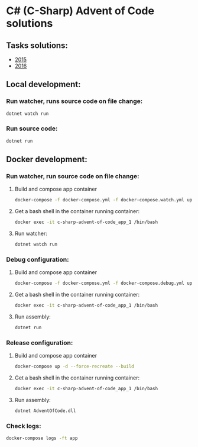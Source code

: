 # C# (C-Sharp) Advent of Code solutions

## Tasks solutions:
* [2015](./src/Tasks/2015)
* [2016](./src/Tasks/2016)

## Local development:

### Run watcher, runs source code on file change:
```sh
dotnet watch run
```

### Run source code:
```sh
dotnet run
```

## Docker development:

### Run watcher, run source code on file change:
1. Build and compose app container
    ```sh
    docker-compose -f docker-compose.yml -f docker-compose.watch.yml up -d --force-recreate --build
    ```
2. Get a bash shell in the container running container: 
    ```sh
    docker exec -it c-sharp-advent-of-code_app_1 /bin/bash
    ```
3. Run watcher:
    ```sh
    dotnet watch run
    ```
### Debug configuration:
1. Build and compose app container
    ```sh
    docker-compose -f docker-compose.yml -f docker-compose.debug.yml up -d --force-recreate --build
    ```
2. Get a bash shell in the container running container: 
    ```sh
    docker exec -it c-sharp-advent-of-code_app_1 /bin/bash
    ```
3. Run assembly:
    ```sh
    dotnet run
    ```

### Release configuration:
1. Build and compose app container
    ```sh
    docker-compose up -d --force-recreate --build
    ```
2. Get a bash shell in the container running container: 
    ```sh
    docker exec -it c-sharp-advent-of-code_app_1 /bin/bash
    ```
3. Run assembly:
    ```sh
    dotnet AdventOfCode.dll
    ```

### Check logs:
```sh
docker-compose logs -ft app
```
